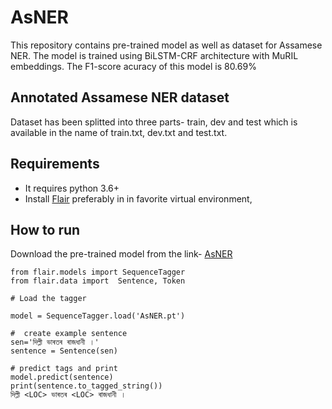 # AsNER

This repository contains pre-trained model as well as dataset for Assamese NER. The model is trained using BiLSTM-CRF architecture with MuRIL embeddings. The F1-score acuracy of this model is 80.69%

## Annotated Assamese NER dataset 

Dataset has been splitted into three parts- train, dev and test which is available in the name of train.txt, dev.txt and test.txt.

## Requirements

* It requires python 3.6+
* Install [Flair](https://github.com/flairNLP/flair) preferably  in in favorite virtual environment, 


## How to run

Download the pre-trained model from the link- [AsNER](https://drive.google.com/file/d/1sqBxuujk9yOPcXkQTvONgQlP93qt0EJD/view?usp=sharing)

```
from flair.models import SequenceTagger
from flair.data import  Sentence, Token

# Load the tagger

model = SequenceTagger.load('AsNER.pt')

#  create example sentence
sen='দিল্লী ভাৰতৰ ৰাজধানী ।'
sentence = Sentence(sen)

# predict tags and print
model.predict(sentence)
print(sentence.to_tagged_string())
দিল্লী <LOC> ভাৰতৰ <LOC> ৰাজধানী ।
```


